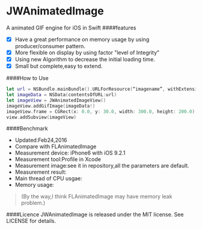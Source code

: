 # JWAnimatedImage
A animated GIF engine for iOS in Swift 
####features
- [x] Have a great performance on memory usage by using producer/consumer pattern.
- [x] More flexible on display by using factor "level of Integrity" 
- [x] Using new Algorithm to decrease the initial loading time.
- [x] Small but complete,easy to extend.

####How to Use
```swift
let url = NSBundle.mainBundle().URLForResource(“imagename”, withExtension: "gif")!
let imageData = NSData(contentsOfURL:url)
let imageView = JWAnimatedImageView()
imageView.addGifImage(imageData!)
imageView.frame = CGRect(x: 0.0, y: 30.0, width: 300.0, height: 200.0)
view.addSubview(imageView)
```
####Benchmark
- Updated:Feb24,2016
- Compare with FLAnimatedImage
- Measurement device: iPhone6 with iOS 9.2.1
- Measurement tool:Profile in Xcode
- Measurement image:see it in repository,all the parameters are default.
- Measurement result:
- Main thread of CPU usgae:
- Memory usage:
> (By the way,I think FLAnimatedImage may have memory leak problem.)

####Licence
	JWAnimatedImage is released under the MIT license. See LICENSE for details.
